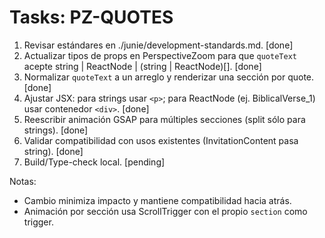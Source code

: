 # Tasks: PZ-QUOTES

1. Revisar estándares en ./junie/development-standards.md. [done]
2. Actualizar tipos de props en PerspectiveZoom para que `quoteText` acepte string | ReactNode | (string | ReactNode)[]. [done]
3. Normalizar `quoteText` a un arreglo y renderizar una sección por quote. [done]
4. Ajustar JSX: para strings usar `<p>`; para ReactNode (ej. BiblicalVerse_1) usar contenedor `<div>`. [done]
5. Reescribir animación GSAP para múltiples secciones (split sólo para strings). [done]
6. Validar compatibilidad con usos existentes (InvitationContent pasa string). [done]
7. Build/Type-check local. [pending]

Notas:
- Cambio minimiza impacto y mantiene compatibilidad hacia atrás.
- Animación por sección usa ScrollTrigger con el propio `section` como trigger.
